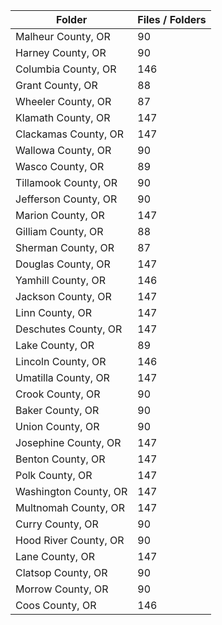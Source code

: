 | Folder                |   Files / Folders |
|-----------------------|-------------------|
| Malheur County, OR    |                90 |
| Harney County, OR     |                90 |
| Columbia County, OR   |               146 |
| Grant County, OR      |                88 |
| Wheeler County, OR    |                87 |
| Klamath County, OR    |               147 |
| Clackamas County, OR  |               147 |
| Wallowa County, OR    |                90 |
| Wasco County, OR      |                89 |
| Tillamook County, OR  |                90 |
| Jefferson County, OR  |                90 |
| Marion County, OR     |               147 |
| Gilliam County, OR    |                88 |
| Sherman County, OR    |                87 |
| Douglas County, OR    |               147 |
| Yamhill County, OR    |               146 |
| Jackson County, OR    |               147 |
| Linn County, OR       |               147 |
| Deschutes County, OR  |               147 |
| Lake County, OR       |                89 |
| Lincoln County, OR    |               146 |
| Umatilla County, OR   |               147 |
| Crook County, OR      |                90 |
| Baker County, OR      |                90 |
| Union County, OR      |                90 |
| Josephine County, OR  |               147 |
| Benton County, OR     |               147 |
| Polk County, OR       |               147 |
| Washington County, OR |               147 |
| Multnomah County, OR  |               147 |
| Curry County, OR      |                90 |
| Hood River County, OR |                90 |
| Lane County, OR       |               147 |
| Clatsop County, OR    |                90 |
| Morrow County, OR     |                90 |
| Coos County, OR       |               146 |